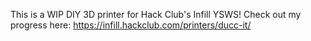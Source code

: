 This is a WIP DIY 3D printer for Hack Club's Infill YSWS! Check out my progress here: https://infill.hackclub.com/printers/ducc-it/
